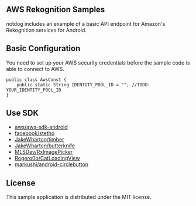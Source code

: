 ## AWS Rekognition Samples

notdog includes an example of a basic API endpoint for Amazon's Rekognition services for Android.

## Basic Configuration

You need to set up your AWS security credentials before the sample code is able to connect to AWS.

    public class AwsConst {
        public static String IDENTITY_POOL_ID = ""; //TODO: YOUR_IDENTITY_POOL_ID
    }

## Use SDK

-  [aws/aws-sdk-android](https://github.com/aws/aws-sdk-android)
-  [facebook/stetho](https://github.com/facebook/stetho)
-  [JakeWharton/timber](https://github.com/JakeWharton/timber)
-  [JakeWharton/butterknife](https://github.com/JakeWharton/butterknife)
-  [MLSDev/RxImagePicker](https://github.com/MLSDev/RxImagePicker)
-  [Rogero0o/CatLoadingView](https://github.com/Rogero0o/CatLoadingView/tree/master/catloadinglibrary)
-  [markushi/android-circlebutton](https://github.com/markushi/android-circlebutton)

## License

This sample application is distributed under the MIT license.
